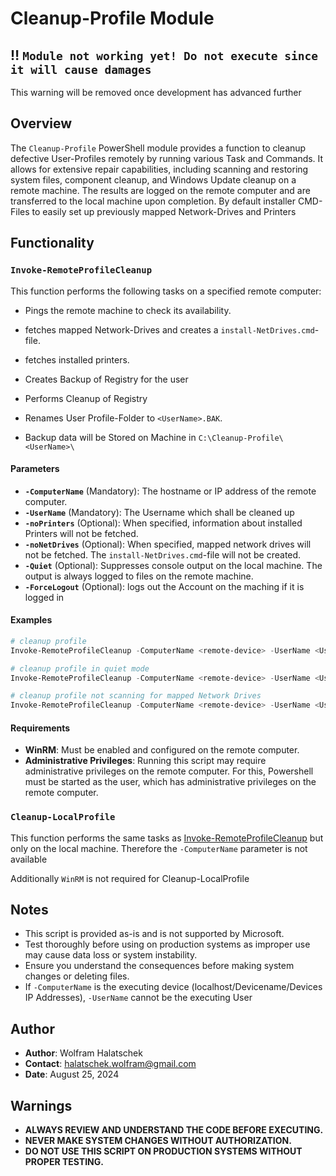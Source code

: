 # Cleanup-Profile Module

## :bangbang: ``Module not working yet! Do not execute since it will cause damages``
This warning will be removed once development has advanced further

## Overview

The `Cleanup-Profile` PowerShell module provides a function to cleanup defective User-Profiles remotely by running various Task and Commands. It allows for extensive repair capabilities, including scanning and restoring system files, component cleanup, and Windows Update cleanup on a remote machine. The results are logged on the remote computer and are transferred to the local machine upon completion.
By default installer CMD-Files to easily set up previously mapped Network-Drives and Printers

## Functionality

### `Invoke-RemoteProfileCleanup`

This function performs the following tasks on a specified remote computer:

- Pings the remote machine to check its availability.
- fetches mapped Network-Drives and creates a ``install-NetDrives.cmd``-file.
- fetches installed printers.
- Creates Backup of Registry for the user
- Performs Cleanup of Registry
- Renames User Profile-Folder to ``<UserName>.BAK``.

- Backup data will be Stored on Machine in ``C:\Cleanup-Profile\<UserName>\``

#### Parameters

- **`-ComputerName`** (Mandatory): The hostname or IP address of the remote computer.
- **`-UserName`** (Mandatory): The Username which shall be cleaned up
- **`-noPrinters`** (Optional): When specified, information about installed Printers will not be fetched.
- **`-noNetDrives`** (Optional): When specified, mapped network drives will not be fetched. The ``install-NetDrives.cmd``-file will not be created.
- **`-Quiet`** (Optional): Suppresses console output on the local machine. The output is always logged to files on the remote machine.
- **`-ForceLogout`** (Optional): logs out the Account on the maching if it is logged in


#### Examples

```PowerShell
# cleanup profile
Invoke-RemoteProfileCleanup -ComputerName <remote-device> -UserName <UserName>

# cleanup profile in quiet mode
Invoke-RemoteProfileCleanup -ComputerName <remote-device> -UserName <UserName> -Quiet

# cleanup profile not scanning for mapped Network Drives
Invoke-RemoteProfileCleanup -ComputerName <remote-device> -UserName <UserName> -noNetDrives

```


#### Requirements

- **WinRM**: Must be enabled and configured on the remote computer.
- **Administrative Privileges**: Running this script may require administrative privileges on the remote computer.
    For this, Powershell must be started as the user, which has administrative privileges on the remote computer.


### `Cleanup-LocalProfile`

This function performs the same tasks as [Invoke-RemoteProfileCleanup](#Invoke-RemoteProfileCleanup) but only on the local machine. Therefore the `-ComputerName` parameter is not available

Additionally `WinRM` is not required for Cleanup-LocalProfile

## Notes

- This script is provided as-is and is not supported by Microsoft.
- Test thoroughly before using on production systems as improper use may cause data loss or system instability.
- Ensure you understand the consequences before making system changes or deleting files.
- If `-ComputerName` is the executing device (localhost/Devicename/Devices IP Addresses), `-UserName` cannot be the executing User

## Author

- **Author**: Wolfram Halatschek
- **Contact**: halatschek.wolfram@gmail.com
- **Date**: August 25, 2024

## Warnings

- **ALWAYS REVIEW AND UNDERSTAND THE CODE BEFORE EXECUTING.**
- **NEVER MAKE SYSTEM CHANGES WITHOUT AUTHORIZATION.**
- **DO NOT USE THIS SCRIPT ON PRODUCTION SYSTEMS WITHOUT PROPER TESTING.**
